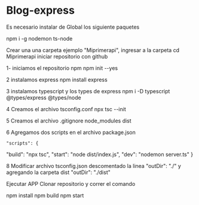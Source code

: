 # Blog-express

Es necesario instalar de Global los siguiente paquetes

npm i -g nodemon ts-node

Crear una una carpeta ejemplo "Miprimerapi", ingresar a la carpeta cd Miprimerapi iniciar repositorio con github


1- 
iniciamos el repositorio npm
npm init --yes

2 
instalamos express
npm install express

3 
instalamos typescript y los types de express
npm i -D typescript @types/express @types/node

4
Creamos el archivo tsconfig.conf
npx tsc --init

5 
Creamos el archivo .gitignore
node_modules
dist

6 
Agregamos dos scripts en el archivo package.json

	"scripts": {
 "build": "npx tsc",
	"start": "node dist/index.js",
	"dev": "nodemon server.ts"
    }

8 
Modificar archivo tsconfig.json descomentado la linea "outDir": "./" y agregando la carpeta dist "outDir": "./dist"

Ejecutar APP
Clonar repositorio y correr el comando

npm install
npm build
npm start
